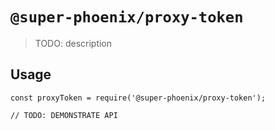 # `@super-phoenix/proxy-token`

> TODO: description

## Usage

```
const proxyToken = require('@super-phoenix/proxy-token');

// TODO: DEMONSTRATE API
```
